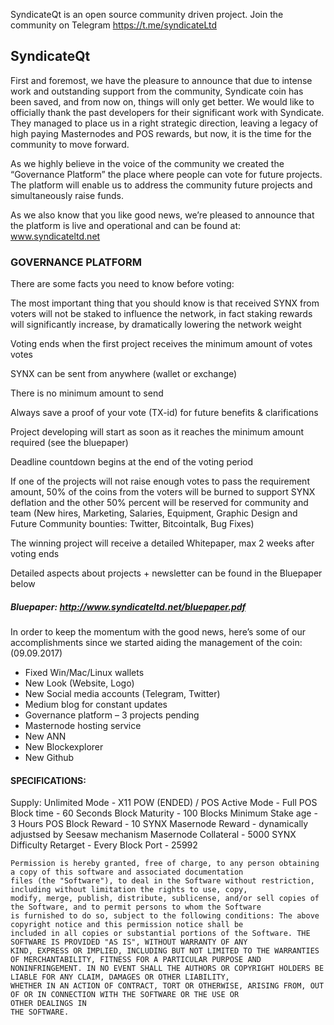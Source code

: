 SyndicateQt is an open source community driven project.
Join the community on Telegram https://t.me/syndicateLtd

## SyndicateQt

First and foremost, we have the pleasure to announce that due to intense work and outstanding support from the community, Syndicate coin has been saved, and from now on, things will only get better.
We would like to officially thank the past developers for their significant work with Syndicate. 
They managed to place us in a right strategic direction, leaving a legacy of high paying Masternodes and POS rewards, but now, it is the time for the community to move forward.


As we highly believe in the voice of the community we created the “Governance Platform” the place where people can vote for future projects. The platform will enable us to address the community future projects and simultaneously raise funds. 

As we also know that you like good news, we’re pleased to announce that the platform is live and operational and can be found at: www.syndicateltd.net


### GOVERNANCE PLATFORM 

There are some facts you need to know before voting: 

The most important thing that you should know is that received SYNX from voters will not be staked to influence the network, in fact staking rewards will 
significantly increase, by dramatically lowering the network weight

Voting ends when the first project receives the minimum amount of votes votes

SYNX can be sent from anywhere (wallet or exchange)

There is no minimum amount to send

Always save a proof of your vote (TX-id) for future benefits & clarifications

Project developing will start as soon as it reaches the minimum amount required (see the bluepaper)

Deadline countdown begins at the end of the voting period

If one of the projects will not raise enough votes to pass the requirement amount, 50% of the coins from the voters will be burned to support SYNX deflation and the other 50% percent will be reserved for community and team (New hires, Marketing, Salaries, Equipment, Graphic Design and Future Community bounties: Twitter, Bitcointalk, Bug Fixes)

The winning project will receive a detailed Whitepaper, max 2 weeks after voting ends

Detailed aspects about projects + newsletter can be found in the Bluepaper below


##### Bluepaper: http://www.syndicateltd.net/bluepaper.pdf



In order to keep the momentum with the good news, here’s some of our accomplishments since we started aiding the management of the coin: (09.09.2017) 

- Fixed Win/Mac/Linux wallets
- New Look (Website, Logo)
- New Social media accounts (Telegram, Twitter)
- Medium blog for constant updates
- Governance platform – 3 projects pending
- Masternode hosting service
- New ANN
- New Blockexplorer
- New Github

#### SPECIFICATIONS:

Supply: Unlimited
Mode - X11 POW (ENDED) / POS
Active Mode - Full POS
Block time   - 60 Seconds
Block Maturity - 100 Blocks
Minimum Stake age - 3 Hours
POS Block Reward - 10 SYNX
Masernode Reward - dynamically adjustsed by Seesaw mechanism 
Masernode Collateral   - 5000 SYNX
Difficulty Retarget - Every Block
Port - 25992
 
``` LICENSE: The MIT License (MIT) Copyright (c) 2014-2018 The Syndicate Developers, see LICENSE for additional detail 
Permission is hereby granted, free of charge, to any person obtaining a copy of this software and associated documentation 
files (the "Software"), to deal in the Software without restriction, including without limitation the rights to use, copy, 
modify, merge, publish, distribute, sublicense, and/or sell copies of the Software, and to permit persons to whom the Software 
is furnished to do so, subject to the following conditions: The above copyright notice and this permission notice shall be 
included in all copies or substantial portions of the Software. THE SOFTWARE IS PROVIDED "AS IS", WITHOUT WARRANTY OF ANY 
KIND, EXPRESS OR IMPLIED, INCLUDING BUT NOT LIMITED TO THE WARRANTIES OF MERCHANTABILITY, FITNESS FOR A PARTICULAR PURPOSE AND 
NONINFRINGEMENT. IN NO EVENT SHALL THE AUTHORS OR COPYRIGHT HOLDERS BE LIABLE FOR ANY CLAIM, DAMAGES OR OTHER LIABILITY, 
WHETHER IN AN ACTION OF CONTRACT, TORT OR OTHERWISE, ARISING FROM, OUT OF OR IN CONNECTION WITH THE SOFTWARE OR THE USE OR 
OTHER DEALINGS IN
THE SOFTWARE.
